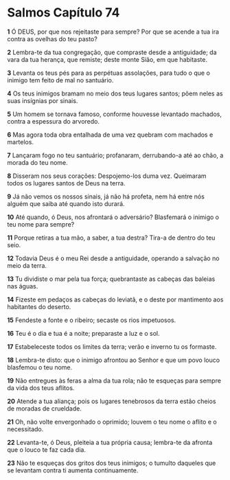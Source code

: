 # Salmos Capítulo 74

**1** 	Ó DEUS, por que nos rejeitaste para sempre? Por que se acende a tua ira contra as ovelhas do teu pasto?

**2** 	Lembra-te da tua congregação, que compraste desde a antiguidade; da vara da tua herança, que remiste; deste monte Sião, em que habitaste.

**3** 	Levanta os teus pés para as perpétuas assolações, para tudo o que o inimigo tem feito de mal no santuário.

**4** 	Os teus inimigos bramam no meio dos teus lugares santos; põem neles as suas insígnias por sinais.

**5** 	Um homem se tornava famoso, conforme houvesse levantado machados, contra a espessura do arvoredo.

**6** 	Mas agora toda obra entalhada de uma vez quebram com machados e martelos.

**7** 	Lançaram fogo no teu santuário; profanaram, derrubando-a até ao chão, a morada do teu nome.

**8** 	Disseram nos seus corações: Despojemo-los duma vez. Queimaram todos os lugares santos de Deus na terra.

**9** 	Já não vemos os nossos sinais, já não há profeta, nem há entre nós alguém que saiba até quando isto durará.

**10** 	Até quando, ó Deus, nos afrontará o adversário? Blasfemará o inimigo o teu nome para sempre?

**11** 	Porque retiras a tua mão, a saber, a tua destra? Tira-a de dentro do teu seio.

**12** 	Todavia Deus é o meu Rei desde a antiguidade, operando a salvação no meio da terra.

**13** 	Tu dividiste o mar pela tua força; quebrantaste as cabeças das baleias nas águas.

**14** 	Fizeste em pedaços as cabeças do leviatã, e o deste por mantimento aos habitantes do deserto.

**15** 	Fendeste a fonte e o ribeiro; secaste os rios impetuosos.

**16** 	Teu é o dia e tua é a noite; preparaste a luz e o sol.

**17** 	Estabeleceste todos os limites da terra; verão e inverno tu os formaste.

**18** 	Lembra-te disto: que o inimigo afrontou ao Senhor e que um povo louco blasfemou o teu nome.

**19** 	Não entregues às feras a alma da tua rola; não te esqueças para sempre da vida dos teus aflitos.

**20** 	Atende a tua aliança; pois os lugares tenebrosos da terra estão cheios de moradas de crueldade.

**21** 	Oh, não volte envergonhado o oprimido; louvem o teu nome o aflito e o necessitado.

**22** 	Levanta-te, ó Deus, pleiteia a tua própria causa; lembra-te da afronta que o louco te faz cada dia.

**23** 	Não te esqueças dos gritos dos teus inimigos; o tumulto daqueles que se levantam contra ti aumenta continuamente.

